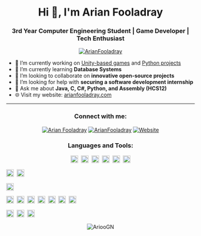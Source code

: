 <h1 align="center">Hi 👋, I'm Arian Fooladray</h1>
<h3 align="center">3rd Year Computer Engineering Student | Game Developer | Tech Enthusiast</h3>
<p align="center">
  <a href="https://github.com/ArianFooladray"><img src="https://komarev.com/ghpvc/?username=ArianFooladray&label=Profile%20views&color=0e75b6&style=flat" alt="ArianFooladray" /></a>
</p>

- 🔭 I’m currently working on [Unity-based games](https://www.arianfooladray.com/projects/unity) and [Python projects](https://www.arianfooladray.com/projects/python)
- 🌱 I’m currently learning **Database Systems**
- 👯 I’m looking to collaborate on **innovative open-source projects**
- 🤝 I’m looking for help with **securing a software development internship**
- 💬 Ask me about **Java, C, C#, Python, and Assembly (HCS12)**
- 🌐 Visit my website: [arianfooladray.com](https://www.arianfooladray.com)

<hr>

<h3 align="center">Connect with me:</h3>
<p align="center">
  <a href="https://www.linkedin.com/in/arian-fooladray-723ab9244/" target="blank"><img align="center" src="https://img.shields.io/badge/LinkedIn-0077B5?style=for-the-badge&logo=linkedin&logoColor=white" alt="Arian Fooladray"/></a>
  <a href="https://leetcode.com/ArianFooladray/" target="blank"><img align="center" src="https://img.shields.io/badge/LeetCode-FFA116?style=for-the-badge&logo=LeetCode&logoColor=black" alt="ArianFooladray"/></a>
  <a href="https://www.arianfooladray.com" target="blank"><img align="center" src="https://img.shields.io/badge/Website-4285F4?style=for-the-badge&logo=google-chrome&logoColor=white" alt="Website"/></a>
  <!-- Add more social links as needed -->
</p>

<h3 align="center">Languages and Tools:</h3>
<p align="center">
  <!-- Programming Languages -->
  <img src="https://img.shields.io/badge/Python-3776AB?style=flat-square&logo=python&logoColor=white" alt="Python" height="20" />&nbsp;
  <img src="https://img.shields.io/badge/Java-ED8B00?style=flat-square&logo=openjdk&logoColor=white" alt="Java" height="20" />&nbsp;
  <img src="https://img.shields.io/badge/SQL-4479A1?style=flat-square&logo=amazon-dynamodb&logoColor=white" alt="SQL" height="20" />&nbsp;
  <img src="https://img.shields.io/badge/C++-00599C?style=flat-square&logo=cplusplus&logoColor=white" alt="C++" height="20" />&nbsp;
  <img src="https://img.shields.io/badge/C-00599C?style=flat-square&logo=c&logoColor=white" alt="C" height="20" />&nbsp;
  <img src="https://img.shields.io/badge/C%23-239120?style=flat-square&logo=c-sharp&logoColor=white" alt="C#" height="20" />
  <!-- Add more language badges as needed -->

  <!-- Software Frameworks -->
  <!-- Add specific framework badges if desired -->

  <!-- Hardware Tools -->
  <img src="https://img.shields.io/badge/Multisim-054ADA?style=flat-square" alt="Multisim" height="20" />&nbsp;
  <img src="https://img.shields.io/badge/Quartus-68A063?style=flat-square" alt="Quartus" height="20" />

  <!-- Software Modeling Languages -->
  <img src="https://img.shields.io/badge/UML-FFB13B?style=flat-square&logo=uml&logoColor=white" alt="UML" height="20" />

  <!-- IDE’s/ Tools -->
  <img src="https://img.shields.io/badge/NetBeans-1B6AC6?style=flat-square&logo=apachenetbeanside&logoColor=white" alt="NetBeans" height="20" />&nbsp;
  <img src="https://img.shields.io/badge/Git-F05032?style=flat-square&logo=git&logoColor=white" alt="Git" height="20" />&nbsp;
  <img src="https://img.shields.io/badge/Unity-000000?style=flat-square&logo=unity&logoColor=white" alt="Unity" height="20" />&nbsp;
  <img src="https://img.shields.io/badge/VSCode-007ACC?style=flat-square&logo=visualstudiocode&logoColor=white" alt="VSCode" height="20" />&nbsp;
  <img src="https://img.shields.io/badge/Visual_Paradigm-394775?style=flat-square" alt="Visual Paradigm" height="20" />&nbsp;
  <img src="https://img.shields.io/badge/PyCharm-000000?style=flat-square&logo=pycharm&logoColor=white" alt="PyCharm" height="20" />&nbsp;
  <img src="https://img.shields.io/badge/AutoCAD-0696D7?style=flat-square&logo=autodesk&logoColor=white" alt="AutoCAD" height="20" />
  <!-- Add more tool badges as needed -->

  <!-- Operating Systems -->
  <img src="https://img.shields.io/badge/Linux-FCC624?style=flat-square&logo=linux&logoColor=black" alt="Linux" height="20" />&nbsp;
  <img src="https://img.shields.io/badge/MacOS-000000?style=flat-square&logo=apple&logoColor=white" alt="MacOS" height="20" />&nbsp;
  <img src="https://img.shields.io/badge/Windows-0078D6?style=flat-square&logo=windows&logoColor=white" alt="Windows" height="20" />
</p>



<!-- You can include your GitHub stats as follows: -->
<p align="center">
  <img src="https://github-readme-stats.vercel.app/api?username=AriooGN&show_icons=true" alt="AriooGN" />
</p>
